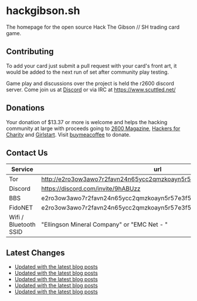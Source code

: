 # hackgibson.sh
The homepage for the open source Hack The Gibson // SH trading card game.


## Contributing

To add your card just submit a pull request with your card's front art, it would be added to the next run of set after community play testing.

Game play and discussions over the project is held the r2600 discord server. Come join us at [Discord](https://discord.com/invite/9hABUzz) or via IRC at https://www.scuttled.net/


## Donations

Your donation of $13.37 or more is welcome and helps the hacking community at large with proceeds going to [2600 Magazine](https://2600.com/), [Hackers for Charity](https://hackersforcharity.org) and [Girlstart](https://girlstart.org).  Visit [buymeacoffee](https://www.buymeacoffee.com/hackgibson.sh) to donate.


## Contact Us

Service | url
-|-
Tor | http://e2ro3ow3awo7r2favn24n65ycc2qmzkoayn5r57e3f56nvjwdcgg32ad.onion
Discord | https://discord.com/invite/9hABUzz
BBS | e2ro3ow3awo7r2favn24n65ycc2qmzkoayn5r57e3f56nvjwdcgg32ad.onion:23
FidoNET | e2ro3ow3awo7r2favn24n65ycc2qmzkoayn5r57e3f56nvjwdcgg32ad.onion:24554
Wifi / Bluetooth SSID | "Ellingson Mineral Company" or "EMC Net - <fidonet address>"

## Latest Changes
<!-- BLOG-POST-LIST:START -->
- [Updated with the latest blog posts](https://github.com/DFW2600/hackgibson.sh/commit/295d677897419062a1d9f3fc612b63da46ab935b)
- [Updated with the latest blog posts](https://github.com/DFW2600/hackgibson.sh/commit/3a031da39d9f218e76d5a1c8e67a2013734336a1)
- [Updated with the latest blog posts](https://github.com/DFW2600/hackgibson.sh/commit/3dad745ca16ce1eb82d81f11e19f48bec3168a3e)
- [Updated with the latest blog posts](https://github.com/DFW2600/hackgibson.sh/commit/90a55c45ca1c949f1e0da77ed85a5972f8b44186)
- [Updated with the latest blog posts](https://github.com/DFW2600/hackgibson.sh/commit/4a2deaaea557afba244000a0bb57aeb7da06f2b7)
<!-- BLOG-POST-LIST:END -->
